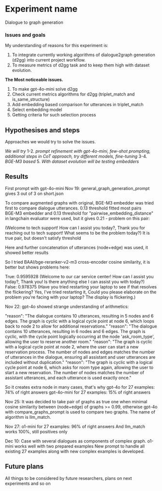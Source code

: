 # Experiment name
Dialogue to graph generation

### Issues and goals
My understanding of reasons for this experiment is:
1. To integrate currently working algorithms of dialogue2graph generation (d2gg) into current project workflow.
2. To measure metrics of d2gg task and to keep them high with dataset evolution.

**The Most noticeable issues.**
1. To make gpt-4o-mini solve d2gg
2. Check current metrics algorithms for d2gg (triplet_match and is_same_structure)
3. Add embedding based comparison for utterances in triplet_match
4. Select embedding model
5. Getting criteria for such selection process

## Hypothesises and steps

Approaches we would try to solve the issues.

*We will try*
1-2. *prompt refinement with gpt-4o-mini, few-shot prompting, additional steps in CoT approach, try different models, fine-tuning*
3-4. *BGE-M3 based*
5. *With dataset evolution will be testing embedders*

## Results
First prompt with gpt-4o-mini
Nov 19: general_graph_generation_prompt gives 3 out of 3 on short.json

To compare augmented graphs with original, BGE-M3 embedder was tried first to compare dialogue utterances.
0.13 threshold fitted most pairs  
BGE-M3 embedder and 0.13 threshold for "pairwise_embedding_distance" in langchain evaluator were used, but it gives 0.21 - problem on this pair:

(Welcome to tech support! How can I assist you today?, Thank you for reaching out to tech support! What seems to be the problem today?)
It is true pair, but doesn't satisfy threshold 

Here and further concatenation of utterances (node+edge) was used, it showed better results

So I tried BAAI/bge-reranker-v2-m3 cross-encoder cosine similarity, it is better but shows problems here:

True: 0.9595928 (Welcome to our car service center! How can I assist you today?, Thank you! Is there anything else I can assist you with today?)
False: 0.978375 (Have you tried restarting your laptop to see if that resolves the flickering? Yes, I've tried restarting it, Could you please elaborate on the problem you're facing with your laptop? The display is flickering.)

Nov 22:
gpt-4o showed strange understanding of arithmetics:

"reason": "The dialogue contains 10 utterances, resulting in 5 nodes and 6 edges. The graph is cyclic with a logical cycle point at node 6, which loops back to node 2 to allow for additional reservations."
"reason": "The dialogue contains 10 utterances, resulting in 6 nodes and 6 edges. The graph is cyclic, with the cycle point logically occurring at the node 'ask_room_type', allowing the user to reserve another room."
"reason": "The graph is cyclic with a logical cycle point at node 2, where the user can start a new reservation process. The number of nodes and edges matches the number of utterances in the dialogue, ensuring all assistant and user utterances are included without duplication."
"reason": "The graph is cyclic with a logical cycle point at node 6, which asks for room type again, allowing the user to start a new reservation. The number of nodes matches the number of assistant utterances, and each utterance is used exactly once."

So it creates extra node in many cases, that's why
gpt-4o for 27 examples: 74% of right answers
gpt-4o-mini for 27 examples: 15% of right answers

Nov 25:
It was decided to take pair of graphs as true one when minimal cosine similarity between (node+edge) of graphs >= 0.99, otherwise
gpt-4o with compare_graphs_prompt is used to compare two graphs. The name of algorithm is llm_match.

Nov 27:
o1-mini for 27 examples: 96% of right answers
And llm_match works 100%, still positives only

Dec 10:
Case with several dialogues as components of complex graph.
o1-mini works well with two prepared examples
New prompt to handle all existing 27 examples along with new complex examples is developed.

## Future plans
All things to be considered by future researchers, plans on next experiments and so on

